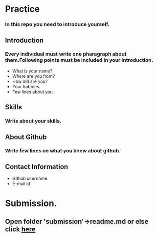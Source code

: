 # Practice
### In this repo you need to introduce yourself.
## Introduction 
### Every individual must write one pharagraph about them.Following points must be included in your introduction. 
- What is your name?
- Where are you from?
- How old are you?
- Your hobbies.
- Few lines about you.
## Skills
### Write about your skills.
## About Github
### Write few lines on what you know about github.
## Contact Information
- Github username.
- E-mail id.
# Submission.
## Open folder 'submission'->readme.md or else click [here](https://github.com/classsankalp/prastice/tree/master/submission)
